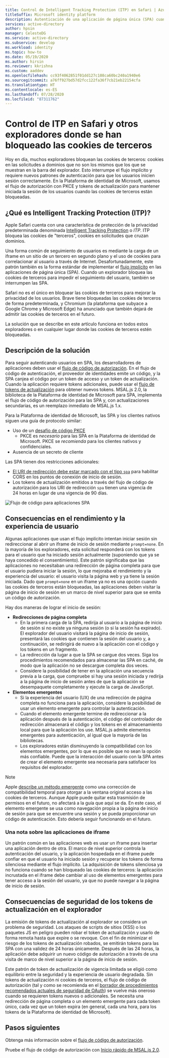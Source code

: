 ```yaml
---
title: Control de Intelligent Tracking Protection (ITP) en Safari | Azure
titleSuffix: Microsoft identity platform
description: Autenticación de una aplicación de página única (SPA) cuando ya no se permiten las cookies de terceros.
services: active-directory
author: hpsin
manager: CelesteDG
ms.service: active-directory
ms.subservice: develop
ms.workload: identity
ms.topic: how-to
ms.date: 05/19/2020
ms.author: hirsin
ms.reviewer: kkrishna
ms.custom: aaddev
ms.openlocfilehash: cc93f4062851f01dd127c108ca60bc240a1940e6
ms.sourcegitcommit: a76ff927bd57d2fcc122fa36f7cb21eb22154cfa
ms.translationtype: HT
ms.contentlocale: es-ES
ms.lasthandoff: 07/28/2020
ms.locfileid: "87311762"
---
```

# <a name="handle-itp-in-safari-and-other-browsers-where-third-party-cookies-are-blocked"></a>Control de ITP en Safari y otros exploradores donde se han bloqueado las cookies de terceros

Hoy en día, muchos exploradores bloquean las cookies de terceros: cookies en las solicitudes a dominios que no son los mismos que los que se muestran en la barra del explorador. Esto interrumpe el flujo implícito y requiere nuevos patrones de autenticación para que los usuarios inicien sesión correctamente. En la Plataforma de identidad de Microsoft, usamos el flujo de autorización con PKCE y tokens de actualización para mantener iniciada la sesión de los usuarios cuando las cookies de terceros están bloqueadas.

## <a name="what-is-intelligent-tracking-protection-itp"></a>¿Qué es Intelligent Tracking Protection (ITP)?

Apple Safari cuenta con una característica de protección de la privacidad predeterminada denominada [Intelligent Tracking Protection](https://webkit.org/tracking-prevention-policy/) o *ITP*. ITP bloquea las cookies de "terceros", cookies en solicitudes que cruzan dominios.

Una forma común de seguimiento de usuarios es mediante la carga de un iframe en un sitio de un tercero en segundo plano y el uso de cookies para correlacionar al usuario a través de Internet. Desafortunadamente, este patrón también es la forma estándar de implementar el [flujo implícito](v2-oauth2-implicit-grant-flow.md) en las aplicaciones de página única (SPA). Cuando un explorador bloquea las cookies de terceros para impedir el seguimiento del usuario, también se interrumpen las SPA.

Safari no es el único en bloquear las cookies de terceros para mejorar la privacidad de los usuarios. Brave tiene bloqueadas las cookies de terceros de forma predeterminada, y Chromium (la plataforma que subyace a Google Chrome y Microsoft Edge) ha anunciado que también dejará de admitir las cookies de terceros en el futuro.

La solución que se describe en este artículo funciona en todos estos exploradores o en cualquier lugar donde las cookies de terceros estén bloqueadas.

## <a name="overview-of-the-solution"></a>Descripción de la solución

Para seguir autenticando usuarios en SPA, los desarrolladores de aplicaciones deben usar el [flujo de código de autorización](v2-oauth2-auth-code-flow.md). En el flujo de código de autenticación, el proveedor de identidades emite un código, y la SPA canjea el código por un token de acceso y un token de actualización. Cuando la aplicación requiere tokens adicionales, puede usar el [flujo de tokens de actualización](v2-oauth2-auth-code-flow.md#refresh-the-access-token) para obtener nuevos tokens. MSAL.js 2.0, la biblioteca de la Plataforma de identidad de Microsoft para SPA, implementa el flujo de código de autorización para las SPA y, con actualizaciones secundarias, es un reemplazo inmediato de MSAL.js 1.x.

Para la Plataforma de identidad de Microsoft, las SPA y los clientes nativos siguen una guía de protocolo similar:

* Uso de un [desafío de código PKCE](https://tools.ietf.org/html/rfc7636)
    * PKCE es *necesario* para las SPA en la Plataforma de identidad de Microsoft. PKCE se *recomienda* para los clientes nativos y confidenciales.
* Ausencia de un secreto de cliente

Las SPA tienen dos restricciones adicionales:

* [El URI de redirección debe estar marcado con el tipo `spa`](v2-oauth2-auth-code-flow.md#redirect-uri-setup-required-for-single-page-apps) para habilitar CORS en los puntos de conexión de inicio de sesión.
* Los tokens de actualización emitidos a través del flujo de código de autorización para los URI de redirección `spa` tienen una vigencia de 24 horas en lugar de una vigencia de 90 días.

![Flujo de código para aplicaciones SPA](media/v2-oauth-auth-code-spa/active-directory-oauth-code-spa.png)

## <a name="performance-and-ux-implications"></a>Consecuencias en el rendimiento y la experiencia de usuario

Algunas aplicaciones que usan el flujo implícito intentan iniciar sesión sin redireccionar al abrir un iframe de inicio de sesión mediante `prompt=none`. En la mayoría de los exploradores, esta solicitud responderá con los tokens para el usuario que ha iniciado sesión actualmente (suponiendo que ya se haya concedido el consentimiento). Este patrón significaba que las aplicaciones no necesitaban una redirección de página completa para que el usuario pudiera iniciar la sesión, lo que mejoraba el rendimiento y la experiencia del usuario: el usuario visita la página web y ya tiene la sesión iniciada. Dado que `prompt=none` en un iframe ya no es una opción cuando las cookies de terceros están bloqueadas, las aplicaciones deben visitar la página de inicio de sesión en un marco de nivel superior para que se emita un código de autorización.

Hay dos maneras de lograr el inicio de sesión:

* **Redirecciones de página completa**
    * En la primera carga de la SPA, redirija al usuario a la página de inicio de sesión si no existe ya ninguna sesión (o si la sesión ha expirado). El explorador del usuario visitará la página de inicio de sesión, presentará las cookies que contienen la sesión del usuario y, a continuación, se redirigirá de nuevo a la aplicación con el código y los tokens en un fragmento.
    * La redirección da lugar a que la SPA se cargue dos veces. Siga los procedimientos recomendados para almacenar las SPA en caché, de modo que la aplicación no se descargue completa dos veces.
    * Considere la posibilidad de tener en la aplicación una secuencia previa a la carga, que compruebe si hay una sesión iniciada y redirija a la página de inicio de sesión antes de que la aplicación se desempaquete completamente y ejecute la carga de JavaScript.
* **Elementos emergentes**
    * Si la experiencia del usuario (UX) de una redirección de página completa no funciona para la aplicación, considere la posibilidad de usar un elemento emergente para controlar la autenticación.
    * Cuando el elemento emergente termine de redireccionar a la aplicación después de la autenticación, el código del controlador de redirección almacenará el código y los tokens en el almacenamiento local para que la aplicación los use. MSAL.js admite elementos emergentes para autenticación, al igual que la mayoría de las bibliotecas.
    * Los exploradores están disminuyendo la compatibilidad con los elementos emergentes, por lo que es posible que no sean la opción más confiable. Puede que la interacción del usuario con la SPA antes de crear el elemento emergente sea necesaria para satisfacer los requisitos del explorador.

>[!NOTE]
> Apple [describe un método emergente](https://webkit.org/blog/8311/intelligent-tracking-prevention-2-0/) como una corrección de compatibilidad temporal para otorgar a la ventana original acceso a las cookies de terceros. Aunque Apple puede quitar esta trasmisión de permisos en el futuro, no afectará a la guía que aquí se da. En este caso, el elemento emergente se usa como navegación propia a la página de inicio de sesión para que se encuentre una sesión y se pueda proporcionar un código de autenticación. Esto debería seguir funcionando en el futuro.

### <a name="a-note-on-iframe-apps"></a>Una nota sobre las aplicaciones de iframe

Un patrón común en las aplicaciones web es usar un iframe para insertar una aplicación dentro de otra. El marco de nivel superior controla la autenticación del usuario, y la aplicación hospedada en el iframe puede confiar en que el usuario ha iniciado sesión y recuperar los tokens de forma silenciosa mediante el flujo implícito. La adquisición de tokens silenciosa ya no funciona cuando se han bloqueado las cookies de terceros: la aplicación incrustada en el iframe debe cambiar al uso de elementos emergentes para tener acceso a la sesión del usuario, ya que no puede navegar a la página de inicio de sesión.

## <a name="security-implications-of-refresh-tokens-in-the-browser"></a>Consecuencias de seguridad de los tokens de actualización en el explorador

La emisión de tokens de actualización al explorador se considera un problema de seguridad. Los ataques de scripts de sitios (XSS) o los paquetes JS en peligro pueden robar el token de actualización y usarlo de forma remota hasta que expire o se revoque. Con el fin de minimizar el riesgo de los tokens de actualización robados, se emitirán tokens para las SPA con una validez de 24 horas únicamente. Después de las 24 horas, la aplicación debe adquirir un nuevo código de autorización a través de una visita de marco de nivel superior a la página de inicio de sesión.

Este patrón de token de actualización de vigencia limitada se eligió como equilibrio entre la seguridad y la experiencia de usuario degradada. Sin tokens de actualización ni cookies de terceros, el flujo de código de autorización (tal y como se recomienda en el [borrador de procedimientos recomendados actuales de seguridad de OAuth](https://tools.ietf.org/html/draft-ietf-oauth-security-topics-14)) se vuelve más oneroso cuando se requieren tokens nuevos o adicionales. Se necesita una redirección de página completa o un elemento emergente para cada token único, cada vez que un token expira (en general, cada una hora, para los tokens de la Plataforma de identidad de Microsoft).

## <a name="next-steps"></a>Pasos siguientes

Obtenga más información sobre el [flujo de código de autorización](v2-oauth2-auth-code-flow.md).

Pruebe el flujo de código de autorización con [Inicio rápido de MSAL.js 2.0](quickstart-v2-javascript-auth-code.md).
